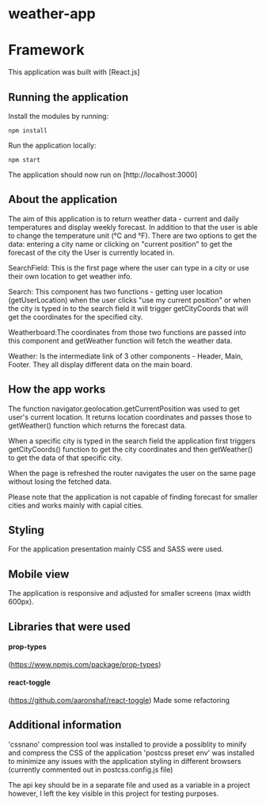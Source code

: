 # weather-app

# Framework

This application was built with [React.js] 

## Running the application

Install the modules by running:
```
npm install
```

Run the application locally:
```
npm start
```

The application should now run on [http://localhost:3000]

## About the application 

The aim of this application is to return weather data - current and daily temperatures and display weekly forecast. In addition to that the user is able to change the temperature unit (°C and °F). 
There are two options to get the data: entering a city name or clicking on "current position" to get the forecast of the city the User is currently located in.

SearchField: This is the first page where the user can type in a city or use their own location to get weather info.

Search: This component has two functions - getting user location (getUserLocation) when the user clicks "use my current position" or when the city is typed in to the search field it will trigger getCityCoords that will get the coordinates for the specified city.

Weatherboard:The coordinates from those two functions are passed into this component and getWeather function will fetch the weather data.

Weather: Is the intermediate link of 3 other components - Header, Main, Footer. They all display different data on the main board.

## How the app works

The function navigator.geolocation.getCurrentPosition was used to get user's current location. It returns location coordinates and passes those to getWeather() function which returns the forecast data.

When a specific city is typed in the search field the application first triggers getCityCoords() function to get the city coordinates and then getWeather() to get the data of that specific city.

When the page is refreshed the router navigates the user on the same page without losing the fetched data.

Please note that the application is not capable of finding forecast for smaller cities and works mainly with capial cities.

## Styling
For the application presentation mainly CSS and SASS were used.

## Mobile view
The application is responsive and adjusted for smaller screens (max width 600px).

## Libraries that were used
#### prop-types
(https://www.npmjs.com/package/prop-types)

#### react-toggle
(https://github.com/aaronshaf/react-toggle) 
Made some refactoring

## Additional information
'cssnano' compression tool was installed to provide a possiblity to minify and compress the CSS of the application
'postcss preset env' was installed to minimize any issues with the application styling in different browsers (currently commented out in postcss.config.js file)

The api key should be in a separate file and used as a variable in a project however, I left the key visible in this project for testing purposes.




